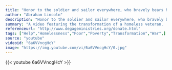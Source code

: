 ```yaml
---
title: "Honor to the soldier and sailor everywhere, who bravely bears his country's cause. Honor, also, to the citizen who cares for his brother in the field and serves, as he best can, the same cause."
author: "Abraham Lincoln"
description: "Honor to the soldier and sailor everywhere, who bravely bears his country's cause. Honor, also, to the citizen who cares for his brother in the field and serves, as he best can, the same cause. - Abraham Lincoln quotes from GetInspired365.com"
summary: "A video featuring the transformation of a homeless veteran.  All money's raised (click the link below) goes to Dégagé Ministries who offers help and hope to homeless and disadvantaged individuals in their community. They aim to address immediate & long-term needs such as overnight respite for people in crisis, food, referral services and hygiene facilities. "
referenceurl: "http://www.degageministries.org/donate.html"
tags: ["Help","Homelessness","Poor","Poverty","Transformation","War",]
source: "youtube"
videoid: "6a6VVncgHcY"
image: "https://img.youtube.com/vi/6a6VVncgHcY/0.jpg"
---
```


{{< youtube 6a6VVncgHcY >}}
